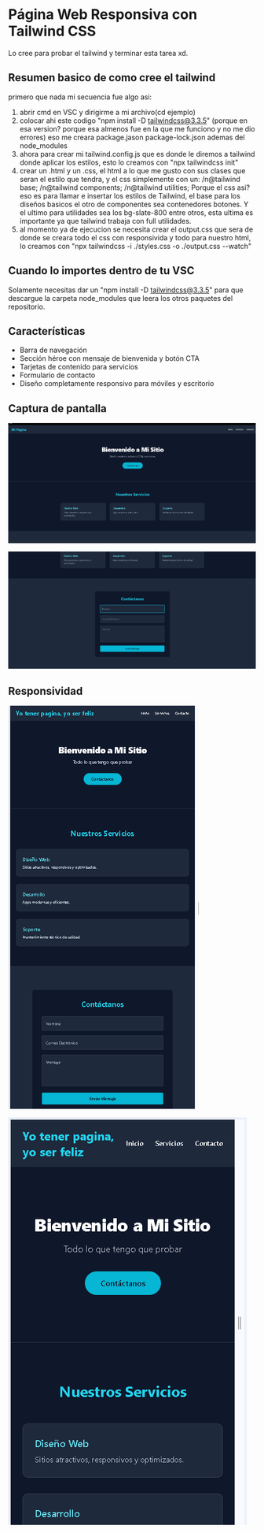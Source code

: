 # Página Web Responsiva con Tailwind CSS

Lo cree para probar el tailwind y terminar esta tarea xd.

## Resumen basico de como cree el tailwind

primero que nada mi secuencia fue algo asi:
1. abrir cmd en VSC y dirigirme a mi archivo(cd ejemplo)
2. colocar ahi este codigo "npm install -D tailwindcss@3.3.5" (porque en esa version? porque esa almenos fue en la que me funciono y no me dio errores) eso me creara package.jason package-lock.json ademas del node_modules
3. ahora para crear mi tailwind.config.js que es donde le diremos a tailwind donde aplicar los estilos, esto lo creamos con "npx tailwindcss init"
4. crear un .html y un .css, el html a lo que me gusto con sus clases que seran el estilo que tendra, y el css simplemente con un:
   /n@tailwind base;
   /n@tailwind components;
   /n@tailwind utilities;
  Porque el css asi? eso es para llamar e insertar los estilos de Tailwind, el base para los diseños basicos el otro de componentes sea contenedores botones.  Y el ultimo para utilidades sea los bg-slate-800 entre otros, esta ultima es importante
  ya que tailwind trabaja con full utilidades.
6. al momento ya de ejecucion se necesita crear el output.css que sera de donde se creara todo el css con responsivida y todo para nuestro html, lo creamos con "npx tailwindcss -i ./styles.css -o ./output.css --watch"

## Cuando lo importes dentro de tu VSC

Solamente necesitas dar un "npm install -D tailwindcss@3.3.5" para que descargue la carpeta node_modules que leera los otros paquetes del repositorio.

## Características

- Barra de navegación
- Sección héroe con mensaje de bienvenida y botón CTA
- Tarjetas de contenido para servicios
- Formulario de contacto
- Diseño completamente responsivo para móviles y escritorio

## Captura de pantalla

![alt text](image.png)

![alt text](image-1.png)

## Responsividad

![alt text](image-2.png)

![alt text](image-3.png)


